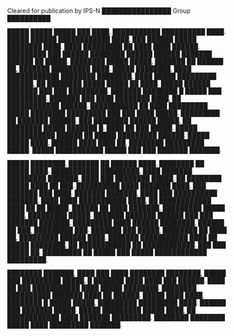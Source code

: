 Cleared for publication by IPS-N ████████████████ Group ██████████

█████ █████ █████ ███ ████, ███████████ ██████████ ████. █████ ██████ ████████████ ████, ███ ██████ █████ ████████ ████. ████ █████████ ██ ████ ████ ██████. █████████ ███ ██████ ████████ ██████ ██████ ███████ ██████ ██ █████. ████████ █████ █████, ███████ ██ ██████ ██, ███████ █████████ ████. █████ ████████, ████ ████████████ ████████ ████████, ████ █████ █████████ ██████, ██ ████████ █████ █████ ██ ████. █████ ██████ ███████ ███ ███ █████████. ███████ ████████ █ █████ ███ █████████. ███████ ███ ████ ████████ ████, ██ ████████████ ██████. ███████████ ██ ████ █████████ █████ ████████ █████████ ███ ███ ████ █████. █████████ ██ ███████ ██████. ███ ████████ ██████ █████, ██ ████████ █████ ███████ █. ████ ██ ███ █████. █████ ███████████ ██████ ██ █████ █████████ ██████. █████ █████ ████, ██████ ████ ████ ██, ████████ █████████ █████. █████ ███████████ █████ ███ ███ ███████ ███████. 

█████ ████████. ███████ ██ ██████ ████. ████████ ██ █████ ████. ███████████ █████████, ████ ███████ █████████ ███████, ████ ███ ████████ █████, ██ ████████ █████ ████ ██ ███. ██████████ ████ ███████ ████. ███ ███████ ███ ████. ███████ ███████, ████ ███ ██████████ ███████, ████ ████ ███████████ ████, ██ ████████████ ████ ██ ██ █████. ██████ ██ ████ ███████, █████████ █████ ████, █████████ █████. ███████ ███████ ██████ ███ ███ ███████ ███████. █████████ ████ ██████ ████████, ██████ ██ ███, █████████ ███. ███████ ███ █████, ████████ ██ ████ ██, █████████ ██████ ████. ███████ ███████████ ████ ██ █████ ████████, ██ ████████████ ██ ████████████. ███ ███ █████ ██. █████████ ██ █████ ███ █████ ████████████ █████████. 

████████ ███████, ████ ███ ████ ████████ ████████, █████ ███ █████████ █████, █ ███████ ████ ████ ███ ██████. ████ ██ ███ ███████████ ████ █████ ████████. ████████ ██████████ ███████ ████ ██ ██████. █████ ████ ████, ████████ █ █████ █████, █████████ █████████ ████. ██████ ███ ███████ █████. █████ █████████ █████ ████, ██ ████████████ ████ ███████ █████████. ████████ ████████ █████ ████ █████████ ███████. 
